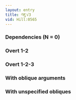 ```yaml
---
layout: entry
title: འཇུ་√3
vid: Hill:0565
---
```

### Dependencies (N = 0)


### Overt 1-2


### Overt 1-2-3


### With oblique arguments


### With unspecified obliques
